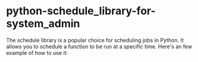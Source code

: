 # python-schedule_library-for-system_admin
The schedule library is a popular choice for scheduling jobs in Python. It allows you to schedule a function to be run at a specific time. Here's an few example of how to use it:
